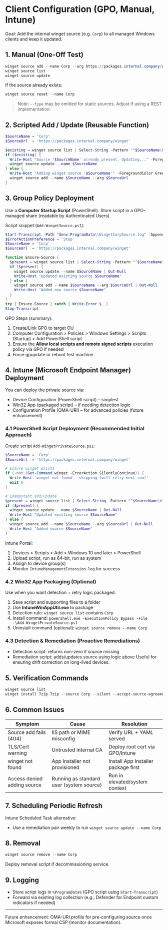 # Client Configuration (GPO, Manual, Intune)

Goal: Add the internal winget source (e.g. `Corp`) to all managed Windows clients and keep it updated.

## 1. Manual (One-Off Test)
```powershell
winget source add --name Corp --arg https://packages.internal.company/winget --type msstore
winget source list
winget source update
```
If the source already exists:
```powershell
winget source reset --name Corp
```

> Note: `--type` may be omitted for static sources. Adjust if using a REST implementation.

## 2. Scripted Add / Update (Reusable Function)
```powershell
$SourceName = 'Corp'
$SourceUrl  = 'https://packages.internal.company/winget'

$existing = winget source list | Select-String -Pattern "^$SourceName\b"
if ($existing) {
  Write-Host "Source '$SourceName' already present. Updating..." -ForegroundColor Cyan
  winget source update --name $SourceName
} else {
  Write-Host "Adding winget source '$SourceName'" -ForegroundColor Green
  winget source add --name $SourceName --arg $SourceUrl
}
```

## 3. Group Policy Deployment
Use a **Computer Startup Script** (PowerShell). Store script in a GPO-managed share (readable by Authenticated Users).

Script snippet (`Add-WingetSource.ps1`):
```powershell
Start-Transcript -Path "$env:ProgramData\\WingetCorpSource.log" -Append -ErrorAction SilentlyContinue
$ErrorActionPreference = 'Stop'
$SourceName = 'Corp'
$SourceUrl  = 'https://packages.internal.company/winget'

function Ensure-Source {
  $present = winget source list | Select-String -Pattern "^$SourceName\b"
  if ($present) {
    winget source update --name $SourceName | Out-Null
    Write-Host "Updated existing source $SourceName"
  } else {
    winget source add --name $SourceName --arg $SourceUrl | Out-Null
    Write-Host "Added new source $SourceName"
  }
}
try { Ensure-Source } catch { Write-Error $_ }
Stop-Transcript
```

GPO Steps (summary):
1. Create/Link GPO to target OU
2. Computer Configuration > Policies > Windows Settings > Scripts (Startup) > Add PowerShell script
3. Ensure the **Allow local scripts and remote signed scripts** execution policy via GPO if needed
4. Force gpupdate or reboot test machine

## 4. Intune (Microsoft Endpoint Manager) Deployment
You can deploy the private source via:
- Device Configuration (PowerShell script) – simplest
- Win32 App (packaged script) – if needing detection logic
- Configuration Profile (OMA-URI) – for advanced policies (future enhancement)

### 4.1 PowerShell Script Deployment (Recommended Initial Approach)
Create script `Add-WingetPrivateSource.ps1`:
```powershell
$SourceName = 'Corp'
$SourceUrl  = 'https://packages.internal.company/winget'

# Ensure winget exists
if (-not (Get-Command winget -ErrorAction SilentlyContinue)) {
  Write-Host 'winget not found – skipping (will retry next run)'
  exit 0
}

# Idempotent add/update
$present = winget source list | Select-String -Pattern "^$SourceName\b"
if ($present) {
  winget source update --name $SourceName | Out-Null
  Write-Host "Updated existing source $SourceName"
} else {
  winget source add --name $SourceName --arg $SourceUrl | Out-Null
  Write-Host "Added source $SourceName"
}
```
Intune Portal:
1. Devices > Scripts > Add > Windows 10 and later > PowerShell
2. Upload script, run as 64-bit, run as system
3. Assign to device group(s)
4. Monitor `IntuneManagementExtension.log` for success

### 4.2 Win32 App Packaging (Optional)
Use when you want detection + retry logic packaged:
1. Save script and supporting files to a folder
2. Use **IntuneWinAppUtil.exe** to package
3. Detection rule: `winget source list` contains `Corp`
4. Install command: `powershell.exe -ExecutionPolicy Bypass -File .\Add-WingetPrivateSource.ps1`
5. Uninstall command (optional): `winget source remove --name Corp`

### 4.3 Detection & Remediation (Proactive Remediations)
- Detection script: returns non-zero if source missing
- Remediation script: adds/updates source using logic above
Useful for ensuring drift correction on long-lived devices.

## 5. Verification Commands
```powershell
winget source list
winget install 7zip.7zip --source Corp --silent --accept-source-agreements --accept-package-agreements
```

## 6. Common Issues
| Symptom | Cause | Resolution |
|---------|-------|------------|
| Source add fails (404) | IIS path or MIME misconfig | Verify URL + YAML served | 
| TLS/Cert warning | Untrusted internal CA | Deploy root cert via GPO/Intune | 
| winget not found | App Installer not provisioned | Install App Installer package first | 
| Access denied adding source | Running as standard user (system source) | Run in elevated/system context | 

## 7. Scheduling Periodic Refresh
Intune Scheduled Task alternative:
- Use a remediation pair weekly to run `winget source update --name Corp`

## 8. Removal
```powershell
winget source remove --name Corp
```
Deploy removal script if decommissioning service.

## 9. Logging
- Store script logs in `%ProgramData%` (GPO script using `Start-Transcript`)
- Forward via existing log collection (e.g., Defender for Endpoint custom indicators if needed)

---
Future enhancement: OMA-URI profile for pre-configuring source once Microsoft exposes formal CSP (monitor documentation).
